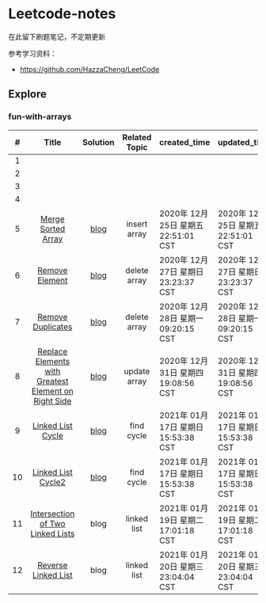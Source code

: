 # Leetcode-notes

在此留下刷题笔记，不定期更新

参考学习资料：
* https://github.com/HazzaCheng/LeetCode



## Explore

### fun-with-arrays

|  #   |                            Title                             |                           Solution                           | Related Topic | created_time                         | updated_time                         |
| :--: | :----------------------------------------------------------: | :----------------------------------------------------------: | :-----------: | ------------------------------------ | ------------------------------------ |
|  1   |                                                              |                                                              |               |                                      |                                      |
|  2   |                                                              |                                                              |               |                                      |                                      |
|  3   |                                                              |                                                              |               |                                      |                                      |
|  4   |                                                              |                                                              |               |                                      |                                      |
|  5   | [Merge Sorted Array](https://leetcode.com/explore/learn/card/fun-with-arrays/525/inserting-items-into-an-array/3253/) | [blog](https://github.com/Ruiskey/Leetcode-notes/blob/master/Blog/Arrays/Insert/Merge%20Sorted%20Array.md) | insert array  | 2020年 12月 25日 星期五 22:51:01 CST | 2020年 12月 25日 星期五 22:51:01 CST |
|  6   | [Remove Element](https://leetcode.com/explore/learn/card/fun-with-arrays/526/deleting-items-from-an-array/3247/) | [blog](https://github.com/Ruiskey/Leetcode-notes/blob/master/Blog/Arrays/Delete/Remove%20Element.md  ) | delete array  | 2020年 12月 27日 星期日 23:23:37 CST | 2020年 12月 27日 星期日 23:23:37 CST |
|  7   | [Remove Duplicates](https://leetcode.com/explore/learn/card/fun-with-arrays/526/deleting-items-from-an-array/3248/) | [blog](https://github.com/Ruiskey/Leetcode-notes/blob/master/Blog/Arrays/Delete/Remove%20Duplicates.md) | delete array  | 2020年 12月 28日 星期一 09:20:15 CST | 2020年 12月 28日 星期一 09:20:15 CST |
|  8   | [Replace Elements with Greatest Element on Right Side](https://leetcode.com/explore/learn/card/fun-with-arrays/511/in-place-operations/3259/) | [blog](https://github.com/Ruiskey/Leetcode-notes/blob/master/Blog/Arrays/Update/Replace%20Elements%20with%20Greatest%20Element%20on%20Right%20Side.md) | update array  | 2020年 12月 31日 星期四 19:08:56 CST | 2020年 12月 31日 星期四 19:08:56 CST |
|  9   | [Linked List Cycle](https://leetcode.com/explore/learn/card/linked-list/214/two-pointer-technique/1212/) | [blog](https://github.com/Ruiskey/Leetcode-notes/blob/master/Blog/LinkedList/Two%20Pointer%20Technique/Linked%20List%20Cycle.md) |  find cycle   | 2021年 01月 17日 星期日 15:53:38 CST | 2021年 01月 17日 星期日 15:53:38 CST |
|  10  | [Linked List Cycle2](https://leetcode.com/explore/learn/card/linked-list/214/two-pointer-technique/1214/) | [blog](https://github.com/Ruiskey/Leetcode-notes/blob/master/Blog/LinkedList/Two%20Pointer%20Technique/Linked%20List%20Cycle2.md) |  find cycle   | 2021年 01月 17日 星期日 15:53:38 CST | 2021年 01月 17日 星期日 15:53:38 CST |
|  11  | [Intersection of Two Linked Lists](https://leetcode.com/explore/learn/card/linked-list/214/two-pointer-technique/1215/) |                             blog                             |  linked list  | 2021年 01月 19日 星期二 17:01:18 CST | 2021年 01月 19日 星期二 17:01:18 CST |
|  12  | [Reverse Linked List](https://leetcode.com/explore/learn/card/linked-list/219/classic-problems/1205/) |                             blog                             |  linked list  | 2021年 01月 20日 星期三 23:04:04 CST | 2021年 01月 20日 星期三 23:04:04 CST |

